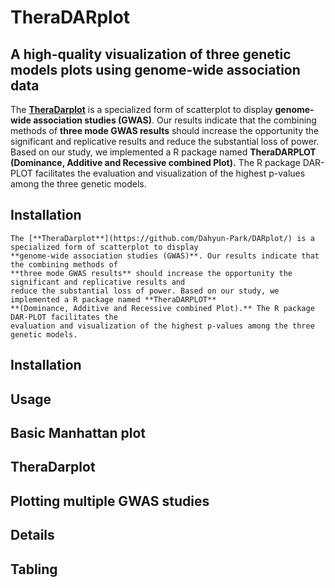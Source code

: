 # TheraDARplot 
## A high-quality visualization of three genetic models plots using genome-wide association data
The [**TheraDarplot**](https://github.com/Dahyun-Park/DARplot/) is a specialized form of scatterplot to display **genome-wide association studies (GWAS)**. 
Our results indicate that the combining methods of **three mode GWAS results** should increase the opportunity 
the significant and replicative results and reduce the substantial loss of power. Based on our study, 
we implemented a R package named 
**TheraDARPLOT** **(Dominance, Additive and Recessive combined Plot).** 
The R package DAR-PLOT facilitates the evaluation and visualization of the highest p-values among the three genetic models.

## Installation
	The [**TheraDarplot**](https://github.com/Dahyun-Park/DARplot/) is a specialized form of scatterplot to display 
	**genome-wide association studies (GWAS)**. Our results indicate that the combining methods of 
	**three mode GWAS results** should increase the opportunity the significant and replicative results and 
	reduce the substantial loss of power. Based on our study, we implemented a R package named **TheraDARPLOT** 
	**(Dominance, Additive and Recessive combined Plot).** The R package DAR-PLOT facilitates the
	evaluation and visualization of the highest p-values among the three genetic models.

## Installation
>>

## Usage

## Basic Manhattan plot

## TheraDarplot

## Plotting multiple GWAS studies

## Details

## Tabling
